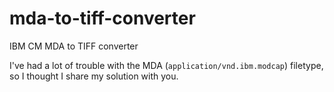 # mda-to-tiff-converter
IBM CM MDA to TIFF converter

I've had a lot of trouble with the MDA (`application/vnd.ibm.modcap`) filetype, so I thought I share my solution with you.

